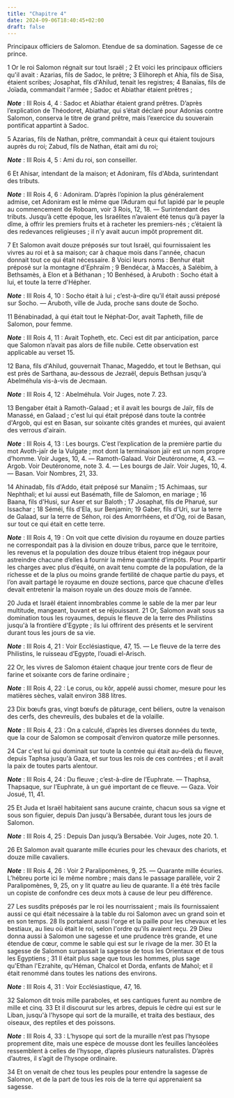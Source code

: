 ```yaml
---
title: "Chapitre 4"
date: 2024-09-06T18:40:45+02:00
draft: false
---
```



Principaux officiers de Salomon.
Etendue de sa domination.
Sagesse de ce prince.


1 Or le roi Salomon régnait sur tout Israël ; 2 Et voici les principaux officiers qu'il avait : Azarias, fils de Sadoc, le prêtre; 3 Elihoreph et Ahia, fils de Sisa, étaient scribes; Josaphat, fils d'Ahilud, tenait les registres; 4 Banaïas, fils de Joïada, commandait l'armée ; Sadoc et Abiathar étaient prêtres ;

***Note*** :  III Rois 4, 4 : Sadoc et Abiathar étaient grand prêtres. D’après l’explication de Théodoret, Abiathar, qui s’était déclaré pour Adonias contre Salomon, conserva le titre de grand prêtre, mais l’exercice du souverain pontificat appartint à Sadoc.

5 Azarias, fils de Nathan, prêtre, commandait à ceux qui étaient toujours auprès du roi; Zabud, fils de Nathan, était ami du roi;

***Note*** :  III Rois 4, 5 : Ami du roi, son conseiller.

6 Et Ahisar, intendant de la maison; et Adoniram, fils d'Abda, surintendant des tributs.

***Note*** :  III Rois 4, 6 : Adoniram. D’après l’opinion la plus généralement admise, cet Adoniram est le même que l’Aduram qui fut lapidé par le peuple au commencement de Roboam, voir 3 Rois, 12, 18. ― Surintendant des tributs. Jusqu’à cette époque, les Israélites n’avaient été tenus qu’à payer la dîme, à offrir les premiers fruits et à racheter les premiers-nés ; c’étaient là des redevances religieuses ; il n’y avait aucun impôt proprement dit.


7 Et Salomon avait douze préposés sur tout Israël, qui fournissaient les vivres au roi et à sa maison; car à chaque mois dans l'année, chacun donnait tout ce qui était nécessaire. 8 Voici leurs noms : Benhur était préposé sur la montagne d'Ephraïm ; 9 Bendécar, à Maccès, à Salébim, à Bethsamès, à Elon et à Béthanan ; 10 Benhésed, à Aruboth : Socho était à lui, et toute la terre d'Hépher.

***Note*** :  III Rois 4, 10 : Socho était à lui ; c’est-à-dire qu’il était aussi préposé sur Socho. ― Aruboth, ville de Juda, proche sans doute de Socho.

11 Bénabinadad, à qui était tout le Néphat-Dor, avait Tapheth, fille de Salomon, pour femme.

***Note*** :  III Rois 4, 11 : Avait Topheth, etc. Ceci est dit par anticipation, parce que Salomon n’avait pas alors de fille nubile. Cette observation est applicable au verset 15.

12 Bana, fils d'Ahilud, gouvernait Thanac, Mageddo, et tout le Bethsan, qui est près de Sarthana, au-dessous de Jezraël, depuis Bethsan jusqu'à Abelméhula vis-à-vis de Jecmaan.

***Note*** :  III Rois 4, 12 : Abelméhula. Voir Juges, note 7. 23.

13 Bengaber était à Ramoth-Galaad ; et il avait les bourgs de Jaïr, fils de Manassé, en Galaad ; c'est lui qui était préposé dans toute la contrée d'Argob, qui est en Basan, sur soixante cités grandes et murées, qui avaient des verrous d'airain.

***Note*** :  III Rois 4, 13 : Les bourgs. C’est l’explication de la première partie du mot Avoth-jaïr de la Vulgate ; mot dont la terminaison jaïr est un nom propre d’homme. Voir Juges, 10, 4. ― Ramoth-Galaad. Voir Deutéronome, 4, 43. ― Argob. Voir Deutéronome, note 3. 4. ― Les bourgs de Jaïr. Voir Juges, 10, 4. ― Basan. Voir Nombres, 21, 33.

14 Ahinadab, fils d'Addo, était préposé sur Manaïm ; 15 Achimaas, sur Nephthali; et lui aussi eut Basémath, fille de Salomon, en mariage ; 16 Baana, fils d'Husi, sur Aser et sur Baloth ; 17 Josaphat, fils de Pharué, sur Issachar ; 18 Séméi, fils d'Ela, sur Benjamin; 19 Gaber, fils d'Uri, sur la terre de Galaad, sur la terre de Séhon, roi des Amorrhéens, et d'Og, roi de Basan, sur tout ce qui était en cette terre.

***Note*** :  III Rois 4, 19 : On voit que cette division du royaume en douze parties ne correspondait pas à la division en douze tribus, parce que le territoire, les revenus et la population des douze tribus étaient trop inégaux pour astreindre chacune d’elles à fournir la même quantité d’impôts. Pour répartir les charges avec plus d’équité, on avait tenu compte de la population, de la richesse et de la plus ou moins grande fertilité de chaque partie du pays, et l’on avait partagé le royaume en douze sections, parce que chacune d’elles devait entretenir la maison royale un des douze mois de l’année.


20 Juda et Israël étaient innombrables comme le sable de la mer par leur multitude, mangeant, buvant et se réjouissant. 21 Or, Salomon avait sous sa domination tous les royaumes, depuis le fleuve de la terre des Philistins jusqu'à la frontière d'Egypte ; ils lui offrirent des présents et le servirent durant tous les jours de sa vie.

***Note*** :  III Rois 4, 21 : Voir Ecclésiastique, 47, 15. ― Le fleuve de la terre des Philistins, le ruisseau d’Egypte, l’ouadi el-Arisch.

22 Or, les vivres de Salomon étaient chaque jour trente cors de fleur de farine et soixante cors de farine ordinaire ;

***Note*** :  III Rois 4, 22 : Le corus, ou kôr, appelé aussi chomer, mesure pour les matières sèches, valait environ 388 litres.

23 Dix bœufs gras, vingt bœufs de pâturage, cent béliers, outre la venaison des cerfs, des chevreuils, des bubales et de la volaille.

***Note*** :  III Rois 4, 23 : On a calculé, d’après les diverses données du texte, que la cour de Salomon se composait d’environ quatorze mille personnes.

24 Car c'est lui qui dominait sur toute la contrée qui était au-delà du fleuve, depuis Taphsa jusqu'à Gaza, et sur tous les rois de ces contrées ; et il avait la paix de toutes parts alentour.

***Note*** :  III Rois 4, 24 : Du fleuve ; c’est-à-dire de l’Euphrate. ― Thaphsa, Thapsaque, sur l’Euphrate, à un gué important de ce fleuve. ― Gaza. Voir Josué, 11, 41.

25 Et Juda et Israël habitaient sans aucune crainte, chacun sous sa vigne et sous son figuier, depuis Dan jusqu'à Bersabée, durant tous les jours de Salomon.

***Note*** :  III Rois 4, 25 : Depuis Dan jusqu’à Bersabée. Voir Juges, note 20. 1.

26 Et Salomon avait quarante mille écuries pour les chevaux des chariots, et douze mille cavaliers.

***Note*** :  III Rois 4, 26 : Voir 2 Paralipomènes, 9, 25. ― Quarante mille écuries. L’hébreu porte ici le même nombre ; mais dans le passage parallèle, voir 2 Paralipomènes, 9, 25, on y lit quatre au lieu de quarante. Il a été très facile un copiste de confondre ces deux mots à cause de leur peu différence.

27 Les susdits préposés par le roi les nourrissaient ; mais ils fournissaient aussi ce qui était nécessaire à la table du roi Salomon avec un grand soin et en son temps. 28 Ils portaient aussi l'orge et la paille pour les chevaux et les bestiaux, au lieu où était le roi, selon l'ordre qu'ils avaient reçu. 29 Dieu donna aussi à Salomon une sagesse et une prudence très grande, et une étendue de cœur, comme le sable qui est sur le rivage de la mer. 30 Et la sagesse de Salomon surpassait la sagesse de tous les Orientaux et de tous les Egyptiens ; 31 Il était plus sage que tous les hommes, plus sage qu'Ethan l'Ezrahite, qu'Héman, Chalcol et Dorda, enfants de Mahol; et il était renommé dans toutes les nations des environs.

***Note*** :  III Rois 4, 31 : Voir Ecclésiastique, 47, 16.

32 Salomon dit trois mille paraboles, et ses cantiques furent au nombre de mille et cinq. 33 Et il discourut sur les arbres, depuis le cèdre qui est sur le Liban, jusqu'à l'hysope qui sort de la muraille, et traita des bestiaux, des oiseaux, des reptiles et des poissons.

***Note*** :  III Rois 4, 33 : L’hysope qui sort de la muraille n’est pas l’hysope proprement dite, mais une espèce de mousse dont les feuilles lancéolées ressemblent à celles de l’hysope, d’après plusieurs naturalistes. D’après d’autres, il s’agit de l’hysope ordinaire.

34 Et on venait de chez tous les peuples pour entendre la sagesse de Salomon, et de la part de tous les rois de la terre qui apprenaient sa sagesse.

